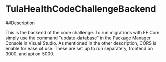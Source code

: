 # TulaHealthCodeChallengeBackend

##Description

This is the backend of the code challenge. To run migrations with EF Core, simply use the command "update-database" in the Package Manager Console in Visual Studio. 
As mentioned in the other description, CORS is enable for ease of use. These are set up to run separately, frontend on 3000, and api on 5000.

